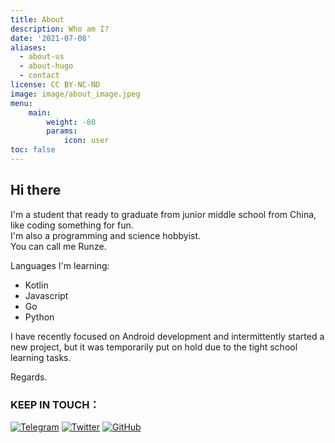 ```yaml
---
title: About
description: Who am I?
date: '2021-07-08'
aliases:
  - about-us
  - about-hugo
  - contact
license: CC BY-NC-ND
image: image/about_image.jpeg
menu:
    main: 
        weight: -80
        params:
            icon: user
toc: false
---
```


## Hi there

I'm a student that ready to graduate from junior middle school from China, like coding something for fun.  
I'm also a programming and science hobbyist.  
You can call me Runze.  

Languages I'm learning:
 - Kotlin
 - Javascript 
 - Go
 - Python

I have recently focused on Android development and intermittently started a new project, but it was temporarily put on hold due to the tight school learning tasks.

Regards.

### KEEP IN TOUCH：  
[![Telegram](https://img.shields.io/badge/Telegram-2CA5E0?style=for-the-badge&logo=telegram&logoColor=white)](https://t.me/runze500301)
[![Twitter](https://img.shields.io/badge/Twitter-%231DA1F2.svg?style=for-the-badge&logo=Twitter&logoColor=white)](https://twitter.com/runze69143376)
[![GitHub](https://img.shields.io/badge/github-%23121011.svg?style=for-the-badge&logo=github&logoColor=white)](https://github.com/Runzelee)